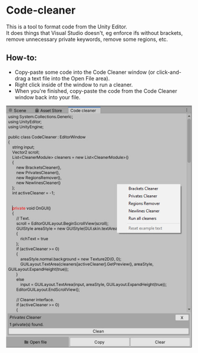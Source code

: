 # Code-cleaner
This is a tool to format code from the Unity Editor.<br>
It does things that Visual Studio doesn't, eg enforce ifs without brackets, remove unnecessary private keywords, remove some regions, etc.

## How-to:
* Copy-paste some code into the Code Cleaner window (or click-and-drag a text file into the Open File area).
* Right click inside of the window to run a cleaner.
* When you're finished, copy-paste the code from the Code Cleaner window back into your file.

![Privates cleaner](/preview.jpg)
